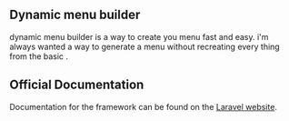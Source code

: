 ## Dynamic menu builder

dynamic menu builder is a way to create you menu fast and easy. i'm always wanted a way to generate a menu
without recreating every thing from the basic .

## Official Documentation

Documentation for the framework can be found on the [Laravel website](http://dynamic.com/docs).
